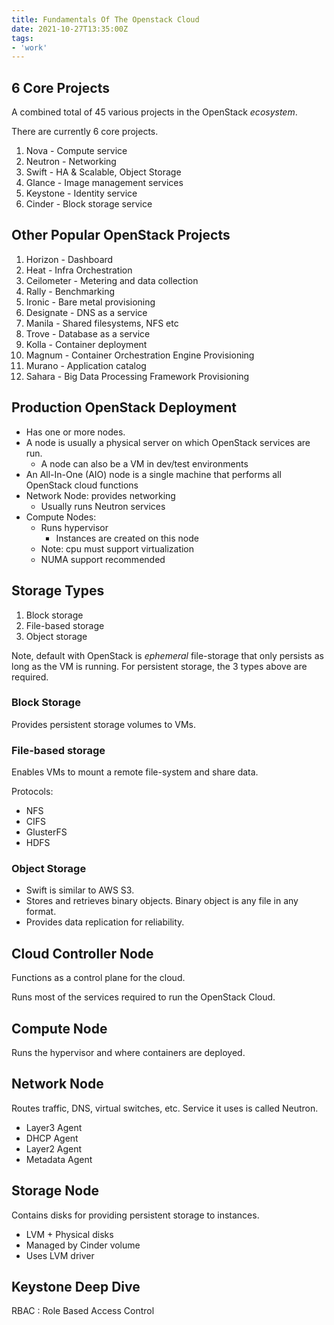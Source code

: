 ```yaml
---
title: Fundamentals Of The Openstack Cloud
date: 2021-10-27T13:35:00Z
tags:
- 'work'
---
```


## 6 Core Projects

A combined total of 45 various projects in the OpenStack _ecosystem_.

There are currently 6 core projects.

1. Nova - Compute service
2. Neutron - Networking
3. Swift - HA & Scalable, Object Storage
4. Glance - Image management services
5. Keystone - Identity service
6. Cinder - Block storage service

## Other Popular OpenStack Projects

1. Horizon - Dashboard
2. Heat - Infra Orchestration
3. Ceilometer - Metering and data collection
4. Rally - Benchmarking
5. Ironic - Bare metal provisioning
6. Designate - DNS as a service
7. Manila - Shared filesystems, NFS etc
8. Trove - Database as a service
9. Kolla - Container deployment
10. Magnum - Container Orchestration Engine Provisioning
11. Murano - Application catalog
12. Sahara - Big Data Processing Framework Provisioning

## Production OpenStack Deployment

* Has one or more nodes.
* A node is usually a physical server on which OpenStack services are run.
  + A node can also be a VM in dev/test environments
* An All-In-One (AIO) node is a single machine that performs all OpenStack cloud
  functions
* Network Node: provides networking
  + Usually runs Neutron services 
* Compute Nodes: 
  + Runs hypervisor
    + Instances are created on this node
  + Note: cpu must support virtualization
  + NUMA support recommended

## Storage Types

1. Block storage
2. File-based storage
3. Object storage

Note, default with OpenStack is _ephemeral_ file-storage that only persists as
long as the VM is running. For persistent storage, the 3 types above are
required.

### Block Storage

Provides persistent storage volumes to VMs.

### File-based storage

Enables VMs to mount a remote file-system and share data. 

Protocols:

* NFS
* CIFS
* GlusterFS
* HDFS

### Object Storage

* Swift is similar to AWS S3.
* Stores and retrieves binary objects. Binary object is any file in any format.
* Provides data replication for reliability.

## Cloud Controller Node

Functions as a control plane for the cloud. 

Runs most of the services required to run the OpenStack Cloud. 

## Compute Node

Runs the hypervisor and where containers are deployed.

## Network Node

Routes traffic, DNS, virtual switches, etc. 
Service it uses is called Neutron.

* Layer3 Agent
* DHCP Agent
* Layer2 Agent
* Metadata Agent

## Storage Node

Contains disks for providing persistent storage to instances.

* LVM + Physical disks
* Managed by Cinder volume
* Uses LVM driver

## Keystone Deep Dive

RBAC
: Role Based Access Control



